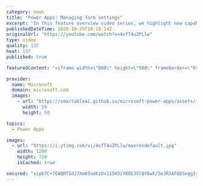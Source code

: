 ```yaml
---
category: news
title: "Power Apps: Managing form settings"
excerpt: "In this feature overview video series, we highlight new capabilities included in the latest update to Microsoft Power Apps.  Improvements to Microsoft Power Apps for managing form settings and events allow users to set various features on a form in the new modern designer.   Get the most out of Power"
publishedDateTime: 2020-10-29T18:18:14Z
originalUrl: "https://youtube.com/watch?v=4xfT4uZPLlw"
type: video
quality: 137
heat: 137
published: true

featuredContent: "<iframe width=\"800\" height=\"500\" frameborder=\"0\" src=\"https://www.youtube.com/embed/4xfT4uZPLlw\" allow=\"accelerometer; autoplay; encrypted-media; gyroscope; picture-in-picture\" allowfullscreen></iframe>"

provider:
  name: Microsoft
  domain: microsoft.com
  images:
    - url: "https://smartableai.github.io/microsoft-power-apps/assets/images/organizations/microsoft.com-50x50.jpg"
      width: 50
      height: 50

topics:
  - Power Apps

images:
  - url: "https://i.ytimg.com/vi/4xfT4uZPLlw/maxresdefault.jpg"
    width: 1280
    height: 720
    isCached: true

secured: "xipb7C+7EWQRTSdJ7Xm03uoKzOx115H3iYKOE3SlQY6wX/SeJR3AFQESxggIyIlqqsLsMWKj5tWiMmMhNCeAqVb05mFCEFiRrjGIvE/pRddnIrO5DCgmMNg142LfGK4ZqmI8D7MASxWvYg5rEICKRgTg5xkbAD+WR8s0VI2LF3Kk9e+MwUJpNJeXM5wYQJbRzAf9hi3iXd6aLNBk7cZsANq2PJdw8v32U1ggHsGA9whUnLoNYvMyDw2UI8n/EnnSA1V713lLS7ehlaqjE/EihRAK+QdKKD+R+/RonWsrUgKnKDYLKyLFdGlylzkNP01xv76kbkxNCXl/VLceyc0pekCLc6sMSaVBzm/wIt828+NzGYSAXFUapNukiJ1GlGMv7+m0UbE0ffmp/+6z0qNKdLjYaBMexh16DALXLNuOgXTnygdzZguhFmufvmkL4hIT;SqZhwQry7r3Lh5HRAm4kfg=="
---
```



